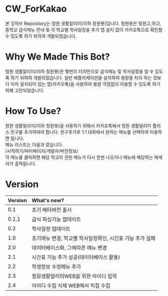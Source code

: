 # CW_ForKakao
본 깃허브 Repository는 청원 생활알리미(이하 청원봇)입니다. 청원봇은 청원고,여고,중학교 급식메뉴 안내 및 각 학교별 학사일정을 추가 앱 설치 없이 카카오톡으로 확인할 수 있도록 하기 위하여 개발되었습니다.

# Why We Made This Bot?
청원 생활알리미(이하 청원봇)은 몇번의 터치만으로 급식메뉴 및 학사일정을 알 수 있도록 하기 위하여 개발되었습니다. 일반 애플리케이션을 설치하여 용량을 차지 하는 것보다 이미 설치되어 있는 앱(카카오톡)을 사용하여 용량 걱정없이 이용할 수 있도록 하기 위해 고안되었습니다.

# How To Use?
청원 생활알리미(이하 청원봇)을 사용하기 위해서 카카오톡에서 청원 생활알리미 플러스 친구를 추가하여야 합니다. 친구추가후 1:1 대화에서 원하는 메뉴를 선택하여 이용하면 됩니다.<br>
메뉴 리스트는 다음과 같습니다.<br> /시작하기/마이페이지/개발자/버전정보/<br>
각 메뉴를 클릭하면 해당 학교의 관한 메뉴가 다시 한번 나오거나 메뉴에 해당하는 메세지가 출력됩니다.


# Version
| Version | What's new? |
| :------------- | :------------- |
| 0.1 | 초기 베타버전 출시 |
| 0.1.1 | 급식 파싱기능 업데이트 |
| 0.2 | 학사일정 업데이트 |
|1.0 | 초기메뉴 변경, 학교별 학사일정확인, 시간표 기능 추가 실패 |
|2.0 | 데이터베이스화, 그에따른 메뉴 변경 |
|2.1 | 시간표 기능 추가 성공(데이터베이스 활용) |
|2.2 | 학생정보 수정메뉴 추가 |
|2.3 | 청원생활알리미WEB을 위한 아이디 입력 |
|2.4 | 아이디 수집 삭제 WEB에서 직접 수집 |
